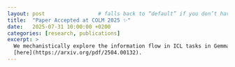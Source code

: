 ```yaml
---
layout: post                 # falls back to “default” if you don’t have a post layout
title:  "Paper Accepted at COLM 2025 ✨"
date:   2025-07-31 10:00:00 +0200
categories: [research, publications]
excerpt: >
  We mechanistically explore the information flow in ICL tasks in Gemma model family. Read more
  [here](https://arxiv.org/pdf/2504.00132).
---
```

